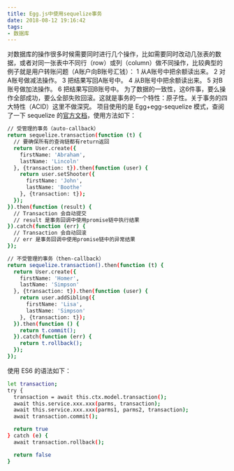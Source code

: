 ```yaml
---
title: Egg.js中使用sequelize事务
date: 2018-08-12 19:16:42
tags:
- 数据库
---
```

对数据库的操作很多时候需要同时进行几个操作，比如需要同时改动几张表的数据，或者对同一张表中不同行（row）或列（column）做不同操作，比较典型的例子就是用户转账问题（A账户向B账号汇钱）：
1 从A账号中把余额读出来。
2 对A账号做减法操作。
3 把结果写回A账号中。
4 从B账号中把余额读出来。
5 对B账号做加法操作。
6 把结果写回B账号中。
为了数据的一致性，这6件事，要么操作全部成功，要么全部失败回滚。这就是事务的一个特性：原子性。关于事务的四大特性（ACID）这里不做深究。
项目使用的是 Egg+egg-sequelize 模式，查阅了一下 sequelize 的[官方文档](http://sequelize.readthedocs.io/en/v3/docs/transactions/)，使用方法如下：
<!-- more -->

```bash
// 受管理的事务（auto-callback）
return sequelize.transaction(function (t) {
  // 要确保所有的查询链都有return返回
  return User.create({
    firstName: 'Abraham',
    lastName: 'Lincoln'
  }, {transaction: t}).then(function (user) {
    return user.setShooter({
      firstName: 'John',
      lastName: 'Boothe'
    }, {transaction: t});
  });
}).then(function (result) {
  // Transaction 会自动提交
  // result 是事务回调中使用promise链中执行结果
}).catch(function (err) {
  // Transaction 会自动回滚
  // err 是事务回调中使用promise链中的异常结果
});

// 不受管理的事务（then-callback）
return sequelize.transaction().then(function (t) {
  return User.create({
    firstName: 'Homer',
    lastName: 'Simpson'
  }, {transaction: t}).then(function (user) {
    return user.addSibling({
      firstName: 'Lisa',
      lastName: 'Simpson'
    }, {transaction: t});
  }).then(function () {
    return t.commit();
  }).catch(function (err) {
    return t.rollback();
  });
});
````

使用 ES6 的语法如下：

```bash
let transaction;
try {
  transaction = await this.ctx.model.transaction();
  await this.service.xxx.xxx(parms, transaction);
  await this.service.xxx.xxx(parms1, parms2, transaction);
  await transaction.commit();

  return true
} catch (e) {
  await transaction.rollback();

  return false
}
```